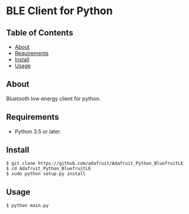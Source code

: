 # BLE Client for Python

## Table of Contents

* [About](#about)
* [Requirements](#requirements)
* [Install](#install)
* [Usage](#usage)

## About

Bluetooth low energy client for python.

## Requirements

* Python 3.5 or later.

## Install

```
$ git clone https://github.com/adafruit/Adafruit_Python_BluefruitLE
$ cd Adafruit_Python_BluefruitLE
$ sudo python setup.py install
```

## Usage

```
$ python main.py
```
